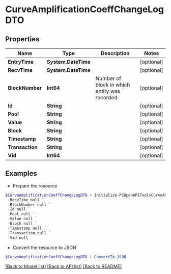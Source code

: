 # CurveAmplificationCoeffChangeLogDTO
## Properties

Name | Type | Description | Notes
------------ | ------------- | ------------- | -------------
**EntryTime** | **System.DateTime** |  | [optional] 
**RecvTime** | **System.DateTime** |  | [optional] 
**BlockNumber** | **Int64** | Number of block in which entity was recorded. | [optional] 
**Id** | **String** |  | [optional] 
**Pool** | **String** |  | [optional] 
**Value** | **String** |  | [optional] 
**Block** | **String** |  | [optional] 
**Timestamp** | **String** |  | [optional] 
**Transaction** | **String** |  | [optional] 
**Vid** | **Int64** |  | [optional] 

## Examples

- Prepare the resource
```powershell
$CurveAmplificationCoeffChangeLogDTO = Initialize-PSOpenAPIToolsCurveAmplificationCoeffChangeLogDTO  -EntryTime null `
 -RecvTime null `
 -BlockNumber null `
 -Id null `
 -Pool null `
 -Value null `
 -Block null `
 -Timestamp null `
 -Transaction null `
 -Vid null
```

- Convert the resource to JSON
```powershell
$CurveAmplificationCoeffChangeLogDTO | ConvertTo-JSON
```

[[Back to Model list]](../README.md#documentation-for-models) [[Back to API list]](../README.md#documentation-for-api-endpoints) [[Back to README]](../README.md)

